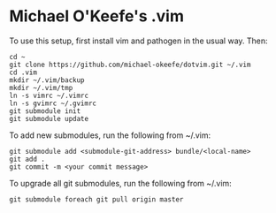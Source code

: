 # Michael O'Keefe's .vim

To use this setup, first install vim and pathogen in the usual way. Then:

    cd ~
    git clone https://github.com/michael-okeefe/dotvim.git ~/.vim
    cd .vim
    mkdir ~/.vim/backup
    mkdir ~/.vim/tmp
    ln -s vimrc ~/.vimrc
    ln -s gvimrc ~/.gvimrc
    git submodule init
    git submodule update
    
To add new submodules, run the following from ~/.vim:

    git submodule add <submodule-git-address> bundle/<local-name>
    git add .
    git commit -m <your commit message>
    
To upgrade all git submodules, run the following from ~/.vim:

    git submodule foreach git pull origin master

